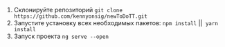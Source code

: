 1. Склонируйте репозиторий `git clone https://github.com/kennyonsig/newToDoTT.git`
2. Запустите установку всех необходимых пакетов: `npm install` ||` yarn install`
3. Запуск проекта `ng serve --open`
 
